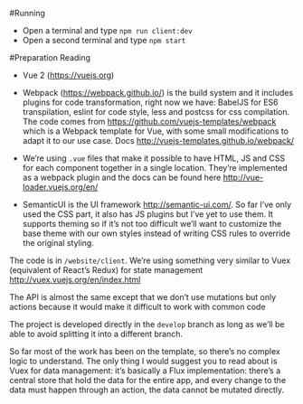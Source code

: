 #Running
 - Open a terminal and type `npm run client:dev`
 - Open a second terminal and type `npm start`

#Preparation Reading
- Vue 2 (https://vuejs.org)

- Webpack (https://webpack.github.io/) is the build system and it includes plugins for code transformation, right now we have: BabelJS for ES6 transpilation, eslint for code style, less and postcss for css compilation. The code comes from https://github.com/vuejs-templates/webpack which is a Webpack template for Vue, with some small modifications to adapt it to our use case. Docs http://vuejs-templates.github.io/webpack/

- We’re using `.vue` files that make it possible to have HTML, JS and CSS for each component together in a single location. They’re implemented as a webpack plugin and the docs can be found here http://vue-loader.vuejs.org/en/

- SemanticUI is the UI framework http://semantic-ui.com/. So far I’ve only used the CSS part, it also has JS plugins but I’ve yet to use them. It supports theming so if it’s not too difficult we’ll want to customize the base theme with our own styles instead of writing CSS rules to override the original styling.

The code is in `/website/client`. We’re using something very similar to Vuex (equivalent of React’s Redux) for state management http://vuex.vuejs.org/en/index.html

The API is almost the same except that we don’t use mutations but only actions because it would make it difficult to work with common code

The project is developed directly in the `develop` branch as long as we’ll be able to avoid splitting it into a different branch.

So far most of the work has been on the template, so there’s no complex logic to understand. The only thing I would suggest you to read about is Vuex for data management: it’s basically a Flux implementation: there’s a central store that hold the data for the entire app, and every change to the data must happen through an action, the data cannot be mutated directly.
